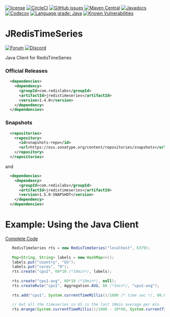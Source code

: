 [![license](https://img.shields.io/github/license/RedisTimeSeries/JRedisTimeSeries.svg)](https://github.com/RedisTimeSeries/JRedisTimeSeries)
[![CircleCI](https://circleci.com/gh/RedisTimeSeries/JRedisTimeSeries/tree/master.svg?style=svg)](https://circleci.com/gh/RedisTimeSeries/JRedisTimeSeries/tree/master)
[![GitHub issues](https://img.shields.io/github/release/RedisTimeSeries/JRedisTimeSeries.svg)](https://github.com/RedisTimeSeries/JRedisTimeSeries/releases/latest)
[![Maven Central](https://maven-badges.herokuapp.com/maven-central/com.redislabs/jredistimeseries/badge.svg)](https://maven-badges.herokuapp.com/maven-central/com.redislabs/jredistimeseries)
[![Javadocs](https://www.javadoc.io/badge/com.redislabs/jredistimeseries.svg)](https://www.javadoc.io/doc/com.redislabs/jredistimeseries)
[![Codecov](https://codecov.io/gh/RedisTimeSeries/JRedisTimeSeries/branch/master/graph/badge.svg)](https://codecov.io/gh/RedisTimeSeries/JRedisTimeSeries)
[![Language grade: Java](https://img.shields.io/lgtm/grade/java/g/RedisTimeSeries/JRedisTimeSeries.svg?logo=lgtm&logoWidth=18)](https://lgtm.com/projects/g/RedisTimeSeries/JRedisTimeSeries/context:java)
[![Known Vulnerabilities](https://snyk.io/test/github/RedisTimeSeries/JRedisTimeSeries/badge.svg?targetFile=pom.xml)](https://snyk.io/test/github/RedisTimeSeries/JRedisTimeSeries?targetFile=pom.xml)

# JRedisTimeSeries
[![Forum](https://img.shields.io/badge/Forum-RedisTimeSeries-blue)](https://forum.redislabs.com/c/modules/redistimeseries)
[![Discord](https://img.shields.io/discord/697882427875393627?style=flat-square)](https://discord.gg/KExRgMb)

Java Client for RedisTimeSeries

### Official Releases

```xml
  <dependencies>
    <dependency>
      <groupId>com.redislabs</groupId>
      <artifactId>jredistimeseries</artifactId>
      <version>1.4.0</version>
    </dependency>
  </dependencies>
```

### Snapshots

```xml
  <repositories>
    <repository>
      <id>snapshots-repo</id>
      <url>https://oss.sonatype.org/content/repositories/snapshots</url>
    </repository>
  </repositories>
```

and

```xml
  <dependencies>
    <dependency>
      <groupId>com.redislabs</groupId>
      <artifactId>jredistimeseries</artifactId>
      <version>1.5.0-SNAPSHOT</version>
    </dependency>
  </dependencies>
```


# Example: Using the Java Client
<a href="https://github.com/RedisTimeSeries/JRedisTimeSeries/examples/JRedisTimeSeriesTest.java">Complete Code</a>
```java
   RedisTimeSeries rts = new RedisTimeSeries("localhost", 6379);
   
   Map<String, String> labels = new HashMap<>();
   labels.put("country", "US");
   labels.put("cores", "8"); 
   rts.create("cpu1", 60*10 /*10min*/, labels);
   
   rts.create("cpu1-avg", 60*10 /*10min*/, null);
   rts.createRule("cpu1", Aggregation.AVG, 60 /*1min*/, "cpu1-avg");
   
   rts.add("cpu1", System.currentTimeMillis()/1000 /* time sec */, 80.0);
   
   // Get all the timeseries in US in the last 10min average per min  
   rts.mrange(System.currentTimeMillis()/1000 - 10*60, System.currentTimeMillis()/1000, Aggregation.AVG, 60, "country=US")
```
